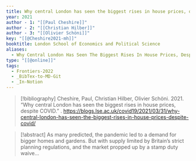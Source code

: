 ```yaml
---
title: Why central London has seen the biggest rises in house prices, despite COVID
year: 2021
author - 1: "[[Paul Cheshire]]"
author - 2: "[[Christian Hilber]]"
author - 3: "[[Olivier Schöni]]"
key: "[[@Cheshire2021-mh]]"
booktitle: London School of Economics and Political Science
aliases:
  - Why Central London Has Seen The Biggest Rises In House Prices, Despite Covid
type: "[[@online]]"
tags:
  - Frontiers-2022
  - _BibTex-to-MD-Git
  - _In-Notion
---
```


> [!bibliography]
> Cheshire, Paul, Christian Hilber, Olivier Schöni. 2021. “Why central London has seen the biggest rises in house prices, despite COVID.” . https://blogs.lse.ac.uk/covid19/2021/03/31/why-central-london-has-seen-the-biggest-rises-in-house-prices-despite-covid/

> [!abstract]
> As many predicted, the pandemic led to a demand for bigger homes and gardens. But with supply limited by Britain’s strict planning regulations, and the market propped up by a stamp duty waive…